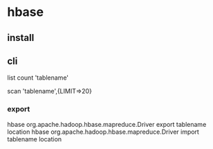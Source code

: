# hbase


## install


## cli

list
count 'tablename'

scan 'tablename',{LIMIT=>20}

### export
hbase org.apache.hadoop.hbase.mapreduce.Driver export  tablename    location
hbase org.apache.hadoop.hbase.mapreduce.Driver import  tablename    location
